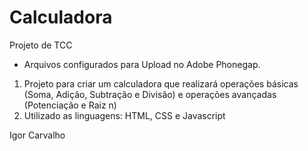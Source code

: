 # Calculadora

Projeto de TCC

* Arquivos configurados para Upload no Adobe Phonegap.

1) Projeto para criar um calculadora que realizará operações básicas (Soma, Adição, Subtração e Divisão) e operações avançadas (Potenciação e Raiz n)
2) Utilizado as linguagens: HTML, CSS e Javascript


Igor Carvalho
